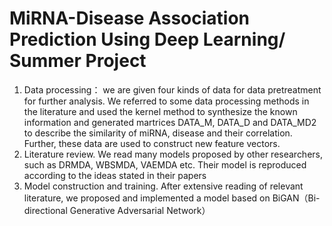 # MiRNA-Disease Association Prediction Using Deep Learning/ Summer Project
1. Data processing： we are given four kinds of data for data pretreatment for further analysis. We referred to some data processing methods in the literature and  used the kernel method to synthesize the known information and generated martrices DATA_M, DATA_D and DATA_MD2 to describe the similarity of miRNA, disease and their correlation. Further, these data are used to construct new feature vectors.
2. Literature review. We read many models proposed by other researchers, such as DRMDA, WBSMDA, VAEMDA etc. Their model is reproduced according to the ideas stated in their papers
3. Model construction and training. After extensive reading of relevant literature, we proposed and implemented a model based on BiGAN（Bi-directional Generative Adversarial Network）
